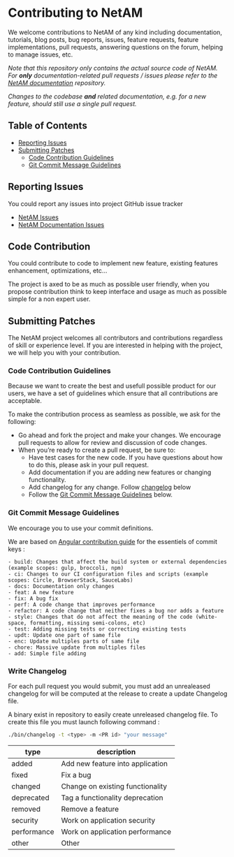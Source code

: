# Contributing to NetAM

We welcome contributions to NetAM of any kind including documentation, tutorials,
blog posts, bug reports, issues, feature requests, feature implementations, pull requests,
answering questions on the forum, helping to manage issues, etc.

*Note that this repository only contains the actual source code of NetAM.
For **only** documentation-related pull requests / issues please refer to the [NetAM documentation](https://github.com/NetAM-OSC/documentation) repository.*

*Changes to the codebase **and** related documentation, e.g. for a new feature, should still use a single pull request.*

## Table of Contents

* [Reporting Issues](#reporting-issues)
* [Submitting Patches](#submitting-patches)
  * [Code Contribution Guidelines](#code-contribution-guidelines)
  * [Git Commit Message Guidelines](#git-commit-message-guidelines)

## Reporting Issues

You could report any issues into project GitHub issue tracker

- [NetAM Issues](https://github.com/NetaM-OSC/NetAM/issues)
- [NetAM Documentation Issues](https://github.com/NetaM-OSC/documentation/issues)

## Code Contribution

You could contribute to code to implement new feature, existing features enhancement, optimizations, etc…

The project is axed to be as much as possible user friendly, when you propose contribution think to keep
interface and usage as much as possible simple for a non expert user.

## Submitting Patches

The NetAM project welcomes all contributors and contributions regardless of skill or experience level.
If you are interested in helping with the project, we will help you with your contribution.

### Code Contribution Guidelines

Because we want to create the best and usefull possible product for our users, we have a set of guidelines which ensure that all contributions are acceptable.

To make the contribution process as seamless as possible, we ask for the following:

* Go ahead and fork the project and make your changes.  We encourage pull requests to allow for review and discussion of code changes.
* When you’re ready to create a pull request, be sure to:
    * Have test cases for the new code. If you have questions about how to do this, please ask in your pull request.
    * Add documentation if you are adding new features or changing functionality.
    * Add changelog for any change. Follow [changelog](#write-changelog) below
    * Follow the [Git Commit Message Guidelines](#git-commit-message-guidelines) below.

### Git Commit Message Guidelines

We encourage you to use your commit definitions.

We are based on [Angular contribution guide](https://github.com/angular/angular/blob/master/CONTRIBUTING.md#-coding-rules) for the essentiels of commit keys :

```text
- build: Changes that affect the build system or external dependencies (example scopes: gulp, broccoli, npm)
- ci: Changes to our CI configuration files and scripts (example scopes: Circle, BrowserStack, SauceLabs)
- docs: Documentation only changes
- feat: A new feature
- fix: A bug fix
- perf: A code change that improves performance
- refactor: A code change that neither fixes a bug nor adds a feature
- style: Changes that do not affect the meaning of the code (white-space, formatting, missing semi-colons, etc)
- test: Adding missing tests or correcting existing tests
- updt: Update one part of same file
- enc: Update multiples parts of same file
- chore: Massive update from multiples files
- add: Simple file adding
```

### Write Changelog

For each pull request you would submit, you must add an unrealeased changelog for will be computed at the release to create a update Changelog file.

A binary exist in repository to easily create unreleased changelog file. To create this file you must launch following command :

```bash
./bin/changelog -t <type> -m <PR id> "your message"
```

| type        | description                      |
| ----------- | -------------------------------- |
| added       | Add new feature into application |
| fixed       | Fix a bug                        |
| changed     | Change on existing functionality |
| deprecated  | Tag a functionality deprecation  |
| removed     | Remove a feature                 |
| security    | Work on application security     |
| performance | Work on application performance  |
| other       | Other                            |
